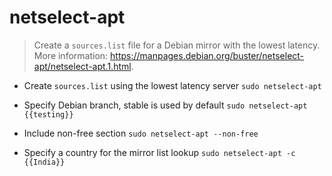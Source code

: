 # netselect-apt
> Create a `sources.list` file for a Debian mirror with the lowest latency.
> More information: <https://manpages.debian.org/buster/netselect-apt/netselect-apt.1.html>.

- Create `sources.list` using the lowest latency server
`sudo netselect-apt`

- Specify Debian branch, stable is used by default
`sudo netselect-apt {{testing}}`

- Include non-free section
`sudo netselect-apt --non-free`

- Specify a country for the mirror list lookup
`sudo netselect-apt -c {{India}}`
